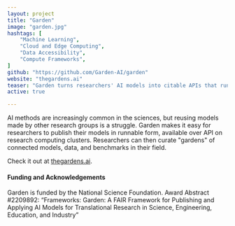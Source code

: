 ```yaml
---
layout: project
title: "Garden"
image: "garden.jpg"
hashtags: [
    "Machine Learning",
    "Cloud and Edge Computing",
    "Data Accessibility",
    "Compute Frameworks",
]
github: "https://github.com/Garden-AI/garden"
website: "thegardens.ai"
teaser: "Garden turns researchers' AI models into citable APIs that run on scientific computing infrastructure."
active: true

---
```


AI methods are increasingly common in the sciences, but reusing models made by other research groups is a struggle. Garden makes it easy for researchers to publish their models in runnable form, available over API on research computing clusters. Researchers can then curate "gardens" of connected models, data, and benchmarks in their field.

Check it out at [thegardens.ai](thegardens.ai).

#### Funding and Acknowledgements
Garden is funded by the National Science Foundation. Award Abstract #2209892: “Frameworks: Garden: A FAIR Framework for Publishing and Applying AI Models for Translational Research in Science, Engineering, Education, and Industry”